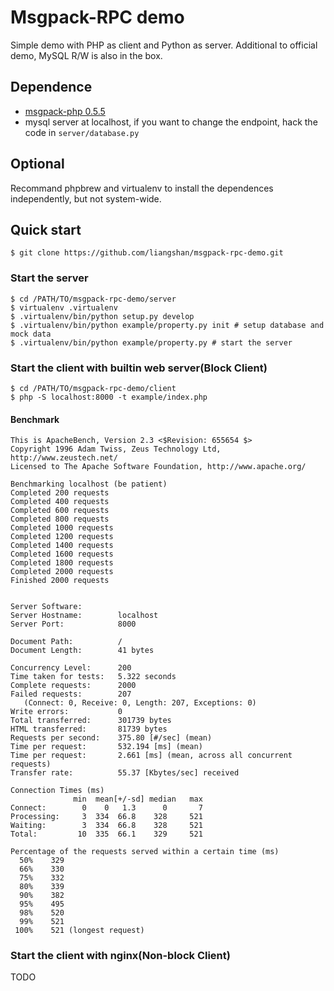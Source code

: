 Msgpack-RPC demo
================
Simple demo with PHP as client and Python as server. Additional to official demo, MySQL R/W is also in the box.

## Dependence
+ [msgpack-php 0.5.5](https://github.com/msgpack/msgpack-php)
+ mysql server at localhost, if you want to change the endpoint, hack the code in `server/database.py`

## Optional
Recommand phpbrew and virtualenv to install the dependences independently, but not system-wide.

## Quick start

	$ git clone https://github.com/liangshan/msgpack-rpc-demo.git

### Start the server

	$ cd /PATH/TO/msgpack-rpc-demo/server
	$ virtualenv .virtualenv
	$ .virtualenv/bin/python setup.py develop
	$ .virtualenv/bin/python example/property.py init # setup database and mock data
	$ .virtualenv/bin/python example/property.py # start the server

### Start the client with builtin web server(Block Client)
	
	$ cd /PATH/TO/msgpack-rpc-demo/client
	$ php -S localhost:8000 -t example/index.php

#### Benchmark

```
This is ApacheBench, Version 2.3 <$Revision: 655654 $>
Copyright 1996 Adam Twiss, Zeus Technology Ltd, http://www.zeustech.net/
Licensed to The Apache Software Foundation, http://www.apache.org/

Benchmarking localhost (be patient)
Completed 200 requests
Completed 400 requests
Completed 600 requests
Completed 800 requests
Completed 1000 requests
Completed 1200 requests
Completed 1400 requests
Completed 1600 requests
Completed 1800 requests
Completed 2000 requests
Finished 2000 requests


Server Software:        
Server Hostname:        localhost
Server Port:            8000

Document Path:          /
Document Length:        41 bytes

Concurrency Level:      200
Time taken for tests:   5.322 seconds
Complete requests:      2000
Failed requests:        207
   (Connect: 0, Receive: 0, Length: 207, Exceptions: 0)
Write errors:           0
Total transferred:      301739 bytes
HTML transferred:       81739 bytes
Requests per second:    375.80 [#/sec] (mean)
Time per request:       532.194 [ms] (mean)
Time per request:       2.661 [ms] (mean, across all concurrent requests)
Transfer rate:          55.37 [Kbytes/sec] received

Connection Times (ms)
              min  mean[+/-sd] median   max
Connect:        0    0   1.3      0       7
Processing:     3  334  66.8    328     521
Waiting:        3  334  66.8    328     521
Total:         10  335  66.1    329     521

Percentage of the requests served within a certain time (ms)
  50%    329
  66%    330
  75%    332
  80%    339
  90%    382
  95%    495
  98%    520
  99%    521
 100%    521 (longest request)
```
### Start the client with nginx(Non-block Client)

TODO


